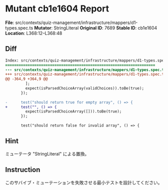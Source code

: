 # Mutant cb1e1604 Report

**File**: src/contexts/quiz-management/infrastructure/mappers/d1-types.spec.ts
**Mutator**: StringLiteral
**Original ID**: 7689
**Stable ID**: cb1e1604
**Location**: L368:12–L368:48

## Diff

```diff
Index: src/contexts/quiz-management/infrastructure/mappers/d1-types.spec.ts
===================================================================
--- src/contexts/quiz-management/infrastructure/mappers/d1-types.spec.ts	original
+++ src/contexts/quiz-management/infrastructure/mappers/d1-types.spec.ts	mutated #7689
@@ -364,9 +364,9 @@
         ];
         expect(isParsedChoiceArray(validChoices)).toBe(true);
       });
 
-      test("should return true for empty array", () => {
+      test("", () => {
         expect(isParsedChoiceArray([])).toBe(true);
       });
 
       test("should return false for invalid array", () => {
```

## Hint

ミューテータ "StringLiteral" による置換。

## Instruction

このサバイブ・ミューテーションを失敗させる最小テストを設計してください。
